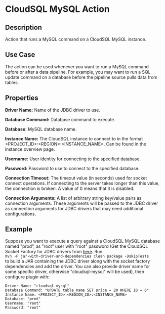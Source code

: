 # CloudSQL MySQL Action


Description
-----------
Action that runs a MySQL command on a CloudSQL MySQL instance.


Use Case
--------
The action can be used whenever you want to run a MySQL command before or after a data pipeline.
For example, you may want to run a SQL update command on a database before the pipeline source pulls data from tables.


Properties
----------
**Driver Name:** Name of the JDBC driver to use.

**Database Command:** Database command to execute.

**Database:** MySQL database name.

**Instance Name:** The CloudSQL instance to connect to in the format <PROJECT_ID>:\<REGION>:<INSTANCE_NAME>. 
Can be found in the instance overview page.

**Username:** User identity for connecting to the specified database.

**Password:** Password to use to connect to the specified database.

**Connection Timeout:** The timeout value (in seconds) used for socket connect operations. If connecting to the server 
takes longer than this value, the connection is broken. A value of 0 means that it is disabled.

**Connection Arguments:** A list of arbitrary string key/value pairs as connection arguments. These arguments
will be passed to the JDBC driver as connection arguments for JDBC drivers that may need additional configurations.


Example
-------
Suppose you want to execute a query against a CloudSQL MySQL database named "prod", as "root" user with "root" password (Get the 
CloudSQL Socket Factory for JDBC drivers from [here](https://github.com/GoogleCloudPlatform/cloud-sql-jdbc-socket-factory). Run \
```mvn -P jar-with-driver-and-dependencies clean package -DskipTests``` \
to build a JAR containing the JDBC driver along with the socket factory dependencies and add the driver. You can also provide driver name 
for some specific driver, otherwise "cloudsql-mysql" will be used), then configure plugin with: 

```
Driver Name: "cloudsql-mysql"
Database Command: "UPDATE table_name SET price = 20 WHERE ID = 6"
Instance Name: <PROJECT_ID>:<REGION_ID>:<INSTANCE_NAME>
Database: "prod"
Username: "root"
Password: "root"
```
